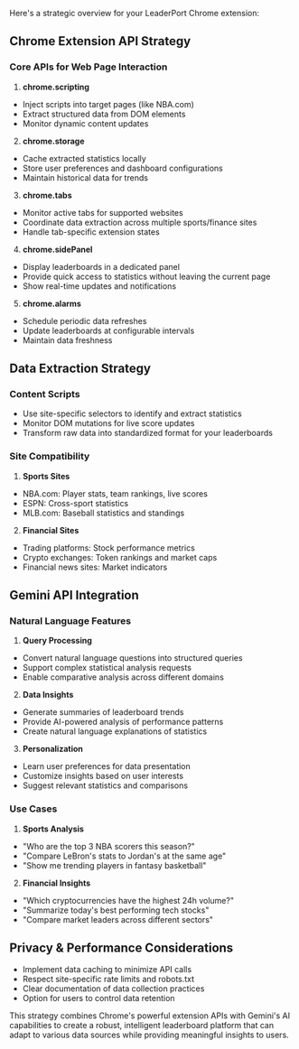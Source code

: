 Here's a strategic overview for your LeaderPort Chrome extension:

## Chrome Extension API Strategy

### Core APIs for Web Page Interaction
1. **chrome.scripting**
- Inject scripts into target pages (like NBA.com)
- Extract structured data from DOM elements
- Monitor dynamic content updates

2. **chrome.storage**
- Cache extracted statistics locally
- Store user preferences and dashboard configurations
- Maintain historical data for trends

3. **chrome.tabs**
- Monitor active tabs for supported websites
- Coordinate data extraction across multiple sports/finance sites
- Handle tab-specific extension states

4. **chrome.sidePanel**
- Display leaderboards in a dedicated panel
- Provide quick access to statistics without leaving the current page
- Show real-time updates and notifications

5. **chrome.alarms**
- Schedule periodic data refreshes
- Update leaderboards at configurable intervals
- Maintain data freshness

## Data Extraction Strategy

### Content Scripts
- Use site-specific selectors to identify and extract statistics
- Monitor DOM mutations for live score updates
- Transform raw data into standardized format for your leaderboards

### Site Compatibility
1. **Sports Sites**
- NBA.com: Player stats, team rankings, live scores
- ESPN: Cross-sport statistics
- MLB.com: Baseball statistics and standings

2. **Financial Sites**
- Trading platforms: Stock performance metrics
- Crypto exchanges: Token rankings and market caps
- Financial news sites: Market indicators

## Gemini API Integration

### Natural Language Features
1. **Query Processing**
- Convert natural language questions into structured queries
- Support complex statistical analysis requests
- Enable comparative analysis across different domains

2. **Data Insights**
- Generate summaries of leaderboard trends
- Provide AI-powered analysis of performance patterns
- Create natural language explanations of statistics

3. **Personalization**
- Learn user preferences for data presentation
- Customize insights based on user interests
- Suggest relevant statistics and comparisons

### Use Cases
1. **Sports Analysis**
- "Who are the top 3 NBA scorers this season?"
- "Compare LeBron's stats to Jordan's at the same age"
- "Show me trending players in fantasy basketball"

2. **Financial Insights**
- "Which cryptocurrencies have the highest 24h volume?"
- "Summarize today's best performing tech stocks"
- "Compare market leaders across different sectors"

## Privacy & Performance Considerations
- Implement data caching to minimize API calls
- Respect site-specific rate limits and robots.txt
- Clear documentation of data collection practices
- Option for users to control data retention

This strategy combines Chrome's powerful extension APIs with Gemini's AI capabilities to create a robust, intelligent leaderboard platform that can adapt to various data sources while providing meaningful insights to users.
